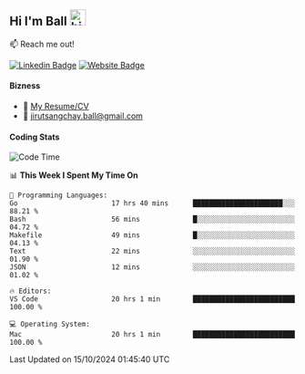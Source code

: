 ## Hi I'm Ball <img src="https://user-images.githubusercontent.com/1303154/88677602-1635ba80-d120-11ea-84d8-d263ba5fc3c0.gif" width="28px" height="28px" alt="hi">
 
:mailbox: Reach me out!

[![Linkedin Badge](https://img.shields.io/badge/-Jirut-0e76a8?style=flat&labelColor=0e76a8&logo=linkedin&logoColor=white)](https://www.linkedin.com/in/jirut-sangchay-338370251)
[![Website Badge](https://img.shields.io/badge/Website-184aa8?logo=website&logoColor=)](https://resume-jirut.web.app)

<!-- TODO: Add last video link -->
#### Bizness
- :paperclip: [My Resume/CV](https://github.com/Jirut01/Jirut01/blob/main/resume_jirut.pdf)
- :email: jirutsangchay.ball@gmail.com

#### Coding Stats


<!--START_SECTION:waka-->
![Code Time](http://img.shields.io/badge/Code%20Time-1%2C640%20hrs%2052%20mins-blue)

📊 **This Week I Spent My Time On** 

```text
💬 Programming Languages: 
Go                       17 hrs 40 mins      ██████████████████████░░░   88.21 % 
Bash                     56 mins             █░░░░░░░░░░░░░░░░░░░░░░░░   04.72 % 
Makefile                 49 mins             █░░░░░░░░░░░░░░░░░░░░░░░░   04.13 % 
Text                     22 mins             ░░░░░░░░░░░░░░░░░░░░░░░░░   01.90 % 
JSON                     12 mins             ░░░░░░░░░░░░░░░░░░░░░░░░░   01.02 % 

🔥 Editors: 
VS Code                  20 hrs 1 min        █████████████████████████   100.00 % 

💻 Operating System: 
Mac                      20 hrs 1 min        █████████████████████████   100.00 % 
```


 Last Updated on 15/10/2024 01:45:40 UTC
<!--END_SECTION:waka-->
